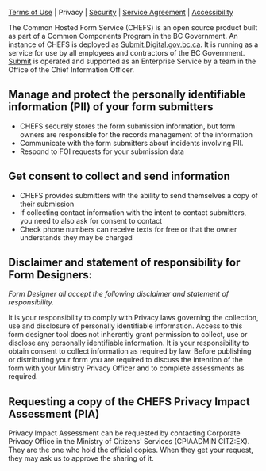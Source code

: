 [Terms of Use](terms-of-use) | Privacy | [Security](security) | [Service Agreement](service-agreement) | [Accessibility](Accessibility)

The Common Hosted Form Service (CHEFS) is an open source product built as part of a Common Components Program in the BC Government. An instance of CHEFS is deployed as [Submit.Digital.gov.bc.ca](https://submit.digital.gov.bc.ca). It is running as a service for use by all employees and contractors of the BC Government. [Submit](https://submit.digital.gov.bc.ca) is operated and supported as an Enterprise Service by a team in the Office of the Chief Information Officer.  

## Manage and protect the personally identifiable information (PII) of your form submitters   

* CHEFS securely stores the form submission information, but form owners are responsible for the records management of the information   
* Communicate with the form submitters about incidents involving PII.  
* Respond to FOI requests for your submission data  

## Get consent to collect and send information   
* CHEFS provides submitters with the ability to send themselves a copy of their submission
* If collecting contact information with the intent to contact submitters, you need to also ask for consent to contact  
* Check phone numbers can receive texts for free or that the owner understands they may be charged  

## Disclaimer and statement of responsibility for Form Designers:   
*Form Designer all accept the following disclaimer and statement of responsibility.*

It is your responsibility to comply with Privacy laws governing the collection, use and disclosure of personally identifiable information.
Access to this form designer tool does not inherently grant permission to collect, use or disclose any personally identifiable information.
It is your responsibility to obtain consent to collect information as required by law.
Before publishing or distributing your form you are required to discuss the intention of the form with your Ministry Privacy Officer and to complete assessments as required.   

## Requesting a copy of the CHEFS Privacy Impact Assessment (PIA)  
Privacy Impact Assessment can be requested by contacting Corporate Privacy Office in the Ministry of Citizens' Services (CPIAADMIN CITZ:EX).  
They are the one who hold the official copies.  When they get your request, they may ask us to approve the sharing of it.  